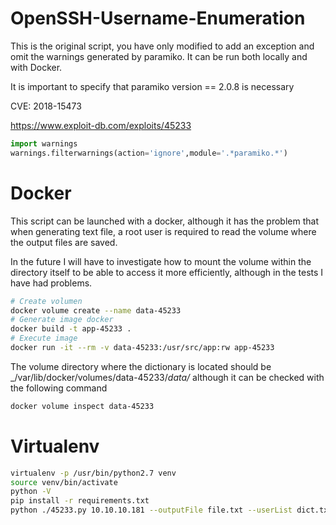 # OpenSSH-Username-Enumeration





This is the original script, you have only modified to add an exception and omit the warnings generated by paramiko. It can be run both locally and with Docker.

It is important to specify that paramiko version == 2.0.8 is necessary


CVE: 2018-15473

https://www.exploit-db.com/exploits/45233


```python
import warnings
warnings.filterwarnings(action='ignore',module='.*paramiko.*')
```





# Docker


This script can be launched with a docker, although it has the problem that when generating text file, a root user is required to read the volume where the output files are saved.

In the future I will have to investigate how to mount the volume within the directory itself to be able to access it more efficiently, although in the tests I have had problems.


```bash
# Create volumen
docker volume create --name data-45233
# Generate image docker
docker build -t app-45233 .
# Execute image
docker run -it --rm -v data-45233:/usr/src/app:rw app-45233
```

The volume directory where the dictionary is located should be _/var/lib/docker/volumes/data-45233/_data/_ although it can be checked with the following command


```bash
docker volume inspect data-45233
```


# Virtualenv

```bash
virtualenv -p /usr/bin/python2.7 venv
source venv/bin/activate
python -V
pip install -r requirements.txt
python ./45233.py 10.10.10.181 --outputFile file.txt --userList dict.txt
```




